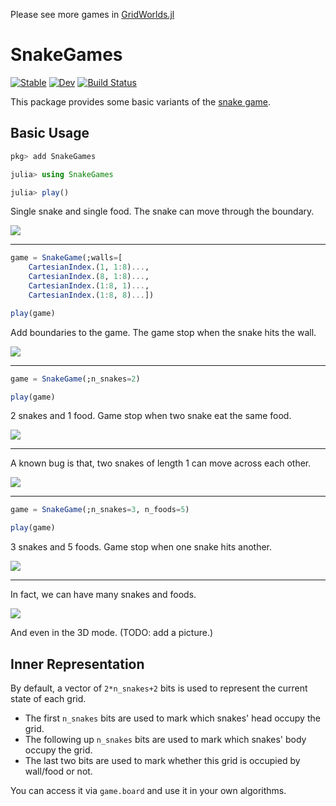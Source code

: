 Please see more games in [GridWorlds.jl](https://github.com/JuliaReinforcementLearning/GridWorlds.jl)

# SnakeGames

[![Stable](https://img.shields.io/badge/docs-stable-blue.svg)](https://JuliaReinforcementLearning.github.io/SnakeGames.jl/stable)
[![Dev](https://img.shields.io/badge/docs-dev-blue.svg)](https://JuliaReinforcementLearning.github.io/SnakeGames.jl/dev)
[![Build Status](https://travis-ci.com/JuliaReinforcementLearning/SnakeGames.jl.svg?branch=master)](https://travis-ci.com/JuliaReinforcementLearning/SnakeGames.jl)

This package provides some basic variants of the [snake game](https://en.wikipedia.org/wiki/Snake_(video_game)).

## Basic Usage

```julia
pkg> add SnakeGames

julia> using SnakeGames

julia> play()
```

Single snake and single food. The snake can move through the boundary.

![](img/single_snake_single_food_no_wall.gif)

<hr>

```julia
game = SnakeGame(;walls=[
    CartesianIndex.(1, 1:8)...,
    CartesianIndex.(8, 1:8)...,
    CartesianIndex.(1:8, 1)...,
    CartesianIndex.(1:8, 8)...]) 

play(game)
```

Add boundaries to the game. The game stop when the snake hits the wall.

![](img/single_snake_single_food_with_walls.gif)

<hr>

```julia
game = SnakeGame(;n_snakes=2)

play(game)
```

2 snakes and 1 food. Game stop when two snake eat the same food.

![](img/two_snakes_single_food_no_walls.gif)

<hr>

A known bug is that, two snakes of length 1 can move across each other.

![](img/known_bug.gif)

<hr>

```julia
game = SnakeGame(;n_snakes=3, n_foods=5)

play(game)
```

3 snakes and 5 foods. Game stop when one snake hits another.

![](img/3_snakes_5_foods_no_walls.gif)

<hr>

In fact, we can have many snakes and foods.

![](img/multiple_snakes_multiple_rewards.png)

And even in the 3D mode. (TODO: add a picture.)

## Inner Representation

By default, a vector of `2*n_snakes+2` bits is used to represent the current state of each grid.

- The first `n_snakes` bits are used to mark which snakes' head occupy the grid.
- The following up `n_snakes` bits are used to mark which snakes' body occupy the grid.
- The last two bits are used to mark whether this grid is occupied by wall/food or not.

You can access it via `game.board` and use it in your own algorithms.
